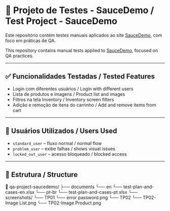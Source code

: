 # 🧪 Projeto de Testes - SauceDemo / Test Project - SauceDemo

Este repositório contém testes manuais aplicados ao site [SauceDemo](https://www.saucedemo.com/), com foco em práticas de QA.

This repository contains manual tests applied to [SauceDemo](https://www.saucedemo.com/), focused on QA practices.

---

## ✅ Funcionalidades Testadas / Tested Features

- Login com diferentes usuários / Login with different users  
- Lista de produtos e imagens / Product list and images  
- Filtros na tela Inventory / Inventory screen filters  
- Adição e remoção de itens do carrinho / Add and remove items from cart  

---

## 👥 Usuários Utilizados / Users Used

- `standard_user` – fluxo normal / normal flow  
- `problem_user` – exibe falhas / shows visual issues  
- `locked_out_user` – acesso bloqueado / blocked access  

---

## 📁 Estrutura / Structure

📁 qa-project-saucedemo/
├── documents
    └── en
        └── test-plan-and-cases-en.xlsx
    └── pt-br
        └── test-plan-and-cases-pt.xlsx
└── screenshots/
    └── TP01
        └── error password.png
    └── TP02
        └── TP02-Image List.png
        └── TP02-Image Product.png
